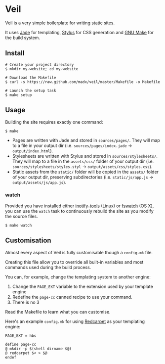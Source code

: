 Veil
====

Veil is a very simple boilerplate for writing static sites.

It uses [Jade][jade] for templating, [Stylus][stylus] for CSS generation and
[GNU Make][make] for the build system.

Install
-------

``` console
# Create your project directory
$ mkdir my-website; cd my-website

# Download the Makefile
$ curl -s https://raw.github.com/madx/veil/master/Makefile -o Makefile

# Launch the setup task
$ make setup
```

Usage
-----

Building the site requires exactly one command:

``` console
$ make
```

- Pages are written with Jade and stored in `sources/pages/`. They will map to
  a file in your output dir (i.e. `sources/pages/index.jade` →
  `output/index.html`).
- Stylesheets are written with Stylus and stored in `sources/stylesheets/`.
  They will map to a file in the `assets/css/` folder of your output dir (i.e.
  `sources/stylesheets/styles.styl` → `output/assets/css/styles.css`).
- Static assets from the `static/` folder will be copied in the `assets/`
  folder of your output dir, preserving subdirectories (i.e. `static/js/app.js`
  → `output/assets/js/app.js`).

### watch

Provided you have installed either [inotify-tools][inotifytools] (Linux) or
[fswatch][fswatch] (OS X), you can use the `watch` task to continuously rebuild
the site as you modify the source files.

``` console
$ make watch
```

Customisation
-------------

Almost every aspect of Veil is fully customisable though a `config.mk` file.

Creating this file allow you to override all built-in variables and most
commands used during the build process.

You can, for example, change the templating system to another engine:

1. Change the `PAGE_EXT` variable to the extension used by your template engine
2. Redefine the `page-cc` canned recipe to use your command.
3. There is no 3

Read the Makefile to learn what you can customise.

Here's an example `config.mk` for using [Redcarpet][redcarpet] as your
templating engine:

``` make
PAGE_EXT = hbs

define page-cc
@ mkdir -p $(shell dirname $@)
@ redcarpet $< > $@
endef
```

[jade]: http://jade-lang.com/
[redcarpet]: https://github.com/vmg/redcarpet
[stylus]: http://learnboost.github.io/stylus/
[make]: https://www.gnu.org/software/make/
[inotifytools]: https://github.com/rvoicilas/inotify-tools
[fswatch]: https://github.com/alandipert/fswatch
